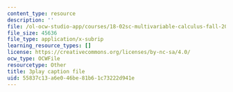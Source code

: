 ```yaml
---
content_type: resource
description: ''
file: /ol-ocw-studio-app/courses/18-02sc-multivariable-calculus-fall-2010/tzoYhe3H5dM_captions.vtt
file_size: 45636
file_type: application/x-subrip
learning_resource_types: []
license: https://creativecommons.org/licenses/by-nc-sa/4.0/
ocw_type: OCWFile
resourcetype: Other
title: 3play caption file
uid: 55837c13-a6e0-46be-81b6-1c73222d941e
---
```


